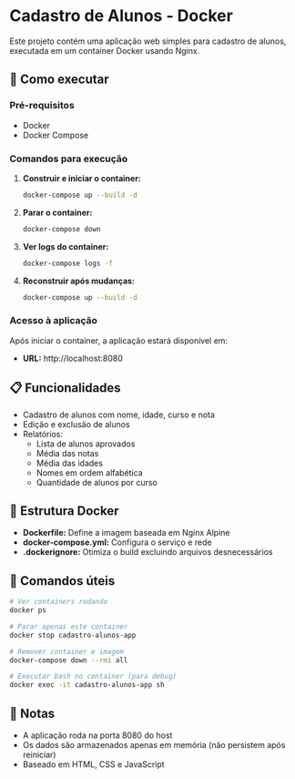 # Cadastro de Alunos - Docker

Este projeto contém uma aplicação web simples para cadastro de alunos, executada em um container Docker usando Nginx.

## 🚀 Como executar

### Pré-requisitos

- Docker
- Docker Compose

### Comandos para execução

1. **Construir e iniciar o container:**

   ```bash
   docker-compose up --build -d
   ```

2. **Parar o container:**

   ```bash
   docker-compose down
   ```

3. **Ver logs do container:**

   ```bash
   docker-compose logs -f
   ```

4. **Reconstruir após mudanças:**
   ```bash
   docker-compose up --build -d
   ```

### Acesso à aplicação

Após iniciar o container, a aplicação estará disponível em:

- **URL:** http://localhost:8080

## 📋 Funcionalidades

- Cadastro de alunos com nome, idade, curso e nota
- Edição e exclusão de alunos
- Relatórios:
  - Lista de alunos aprovados
  - Média das notas
  - Média das idades
  - Nomes em ordem alfabética
  - Quantidade de alunos por curso

## 🐳 Estrutura Docker

- **Dockerfile:** Define a imagem baseada em Nginx Alpine
- **docker-compose.yml:** Configura o serviço e rede
- **.dockerignore:** Otimiza o build excluindo arquivos desnecessários

## 🔧 Comandos úteis

```bash
# Ver containers rodando
docker ps

# Parar apenas este container
docker stop cadastro-alunos-app

# Remover container e imagem
docker-compose down --rmi all

# Executar bash no container (para debug)
docker exec -it cadastro-alunos-app sh
```

## 📝 Notas

- A aplicação roda na porta 8080 do host
- Os dados são armazenados apenas em memória (não persistem após reiniciar)
- Baseado em HTML, CSS e JavaScript
